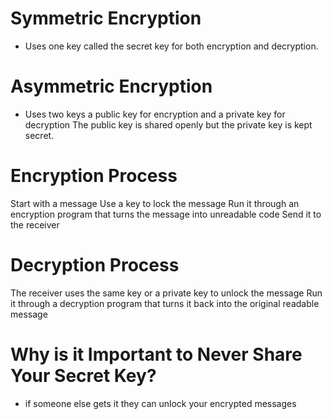# Symmetric Encryption 

- Uses one key called the secret key for both encryption and decryption.

# Asymmetric Encryption

- Uses two keys a public key for encryption and a private key for decryption
The public key is shared openly but the private key is kept secret.

# Encryption Process
 
Start with a message 
Use a key to lock the message
Run it through an encryption program that turns the message into unreadable code 
Send it to the receiver

# Decryption Process

The receiver uses the same key or a private key to unlock the message
Run it through a decryption program that turns it back into the original readable message

# Why is it Important to Never Share Your Secret Key?

-  if someone else gets it they can unlock your encrypted messages
 

